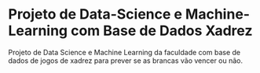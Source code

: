 # Projeto de Data-Science e Machine-Learning com Base de Dados Xadrez
Projeto de Data Science e Machine Learning da faculdade com base de dados de jogos de xadrez para prever se as brancas vão vencer ou não.
